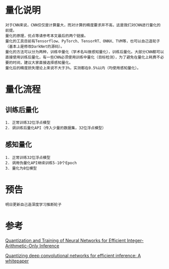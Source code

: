 # 量化说明
	对于CNN来说，CNN仅仅是计算量大，而对计算的精度要求并不高，这是我们对CNN进行量化的前提。
	量化的原理，优点等请参考本文最后的两个链接。
	量化的工具目前有Tensorflow、PyTorch、TensorRT、ONNX、TVM等，也可以自己造轮子（基本上是修改DarkNet的源码）。
	量化的方法可以分为两种，训练中量化（学术名叫做感知量化），训练后量化。大部分CNN都可以直接使用训练后量化，有一些CNN必须使用训练中量化（目标检测），为了避免在量化上耗费不必要的时间，建议大家直接选择感知量化。
	量化后的精度损失理论上来说不大于3%，实测都在0.5%以内（均使用感知量化）。
# 量化流程
## 训练后量化
	1. 正常训练32位浮点模型
	2. 调训练后量化API（传入少量的数据集，32位浮点模型）
## 感知量化
	1. 正常训练32位浮点模型
	2. 调用伪量化API继续训练5-10个Epoch
	3. 量化为8位模型
# 预告
	明日更新自己造深度学习推断轮子
# 参考
[Quantization and Training of Neural Networks for Efficient Integer-Arithmetic-Only Inference](https://arxiv.org/pdf/1712.05877.pdf)

[Quantizing deep convolutional networks for efficient inference: A whitepaper](https://arxiv.org/pdf/1806.08342.pdf)